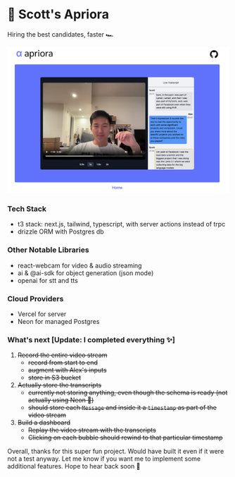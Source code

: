 # 🎨 Scott's Apriora

Hiring the best candidates, faster 🏎️

![AI Interview](public/interview.png)

### Tech Stack

- t3 stack: next.js, tailwind, typescript, with server actions instead of trpc
- drizzle ORM with Postgres db

### Other Notable Libraries

- react-webcam for video & audio streaming
- ai & @ai-sdk for object generation (json mode)
- openai for stt and tts

### Cloud Providers

- Vercel for server
- Neon for managed Postgres

### What's next [Update: I completed everything ✨]

1. ~~Record the entire video stream~~
   - ~~record from start to end~~
   - ~~augment with Alex's inputs~~
   - ~~store in S3 bucket~~
2. ~~Actually store the transcripts~~
   - ~~currently not storing anything, even though the schema is ready (not actually using Neon 🤭)~~
   - ~~should store each `Message` and inside it a `timestamp` as part of the video stream~~
3. ~~Build a dashboard~~
   - ~~Replay the video stream with the transcripts~~
   - ~~Clicking on each bubble should rewind to that particular timestamp~~

Overall, thanks for this super fun project. Would have built it even if it were not a test anyway. Let me know if you want me to implement some additional features. Hope to hear back soon 🚀
